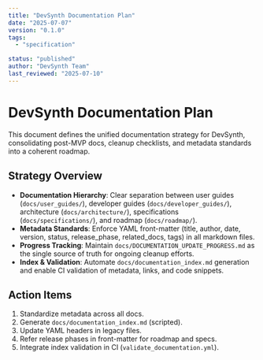 ```yaml
---
title: "DevSynth Documentation Plan"
date: "2025-07-07"
version: "0.1.0"
tags:
  - "specification"

status: "published"
author: "DevSynth Team"
last_reviewed: "2025-07-10"
---
```


# DevSynth Documentation Plan

This document defines the unified documentation strategy for DevSynth, consolidating post-MVP docs, cleanup checklists, and metadata standards into a coherent roadmap.

## Strategy Overview

- **Documentation Hierarchy**: Clear separation between user guides (`docs/user_guides/`), developer guides (`docs/developer_guides/`), architecture (`docs/architecture/`), specifications (`docs/specifications/`), and roadmap (`docs/roadmap/`).
- **Metadata Standards**: Enforce YAML front-matter (title, author, date, version, status, release_phase, related_docs, tags) in all markdown files.
- **Progress Tracking**: Maintain `docs/DOCUMENTATION_UPDATE_PROGRESS.md` as the single source of truth for ongoing cleanup efforts.
- **Index & Validation**: Automate `docs/documentation_index.md` generation and enable CI validation of metadata, links, and code snippets.

## Action Items

1. Standardize metadata across all docs.
2. Generate `docs/documentation_index.md` (scripted).
3. Update YAML headers in legacy files.
4. Refer release phases in front-matter for roadmap and specs.
5. Integrate index validation in CI (`validate_documentation.yml`).
